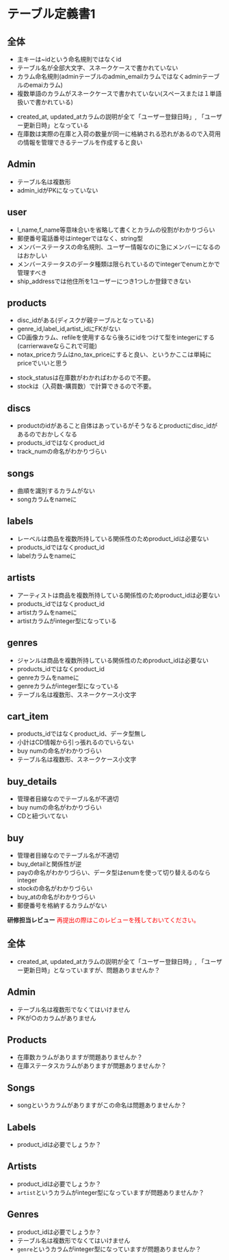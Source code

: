 # テーブル定義書1
## 全体
- 主キーは~idという命名規則ではなくid
- テーブル名が全部大文字、スネークケースで書かれていない
- カラム命名規則(adminテーブルのadmin_emailカラムではなくadminテーブルのemaiカラム)
- 複数単語のカラムがスネークケースで書かれていない(スペースまたは１単語扱いで書かれている)
<!-- 追記-->
- created_at, updated_atカラムの説明が全て「ユーザー登録日時」, 「ユーザー更新日時」となっている
- 在庫数は実際の在庫と入荷の数量が同一に格納される恐れがあるので入荷用の情報を管理できるテーブルを作成すると良い

<!-- 追記-->
## Admin
- テーブル名は複数形
- admin_idがPKになっていない

## user
- l_name,f_name等意味合いを省略して書くとカラムの役割がわかりづらい
- 郵便番号電話番号はintegerではなく、string型
- メンバーステータスの命名規則、ユーザー情報なのに急にメンバーになるのはおかしい
- メンバーステータスのデータ種類は限られているのでintegerでenumとかで管理すべき
- ship_addressでは他住所を1ユーザーにつき1つしか登録できない

## products
- disc_idがある(ディスクが親テーブルとなっている)
- genre_id,label_id,artist_idにFKがない
- CD画像カラム、refileを使用するなら後ろにidをつけて型をintegerにする(carrierwaveならこれで可能)
- notax_priceカラムはno_tax_priceにすると良い、というかここは単純にpriceでいいと思う
<!-- 追記-->
- stock_statusは在庫数がわかればわかるので不要。
- stockは（入荷数-購買数）で計算できるので不要。

## discs
- productのidがあること自体はあっているがそうなるとproductにdisc_idがあるのでおかしくなる
- products_idではなくproduct_id
- track_numの命名がわかりづらい

## songs
- 曲順を識別するカラムがない
- songカラムをnameに

## labels
- レーベルは商品を複数所持している関係性のためproduct_idは必要ない
- products_idではなくproduct_id
- labelカラムをnameに

## artists
- アーティストは商品を複数所持している関係性のためproduct_idは必要ない
- products_idではなくproduct_id
- artistカラムをnameに
- artistカラムがinteger型になっている

## genres
- ジャンルは商品を複数所持している関係性のためproduct_idは必要ない
- products_idではなくproduct_id
- genreカラムをnameに
- genreカラムがinteger型になっている
- テーブル名は複数形、スネークケース小文字

## cart_item
- products_idではなくproduct_id、データ型無し
- 小計はCD情報から引っ張れるのでいらない
- buy numの命名がわかりづらい
- テーブル名は複数形、スネークケース小文字

## buy_details
- 管理者目線なのでテーブル名が不適切
- buy numの命名がわかりづらい
- CDと紐づいてない

## buy
- 管理者目線なのでテーブル名が不適切
- buy_detailと関係性が逆
- payの命名がわかりづらい、データ型はenumを使って切り替えるのならinteger
- stockの命名がわかりづらい
- buy_atの命名がわかりづらい
- 郵便番号を格納するカラムがない


**研修担当レビュー**
<font color="Red">再提出の際はこのレビューを残しておいてください。</font>

## 全体
- created_at, updated_atカラムの説明が全て「ユーザー登録日時」, 「ユーザー更新日時」となっていますが、問題ありませんか？

## Admin
- テーブル名は複数形でなくてはいけません
- PKが○のカラムがありません

## Products
- 在庫数カラムがありますが問題ありませんか？
- 在庫ステータスカラムがありますが問題ありませんか？

## Songs
- songというカラムがありますがこの命名は問題ありませんか？

## Labels
- product_idは必要でしょうか？

## Artists
- product_idは必要でしょうか？
- `artist`というカラムがinteger型になっていますが問題ありませんか？

## Genres
- product_idは必要でしょうか？
- テーブル名は複数形でなくてはいけません
- `genre`というカラムがinteger型になっていますが問題ありませんか？
